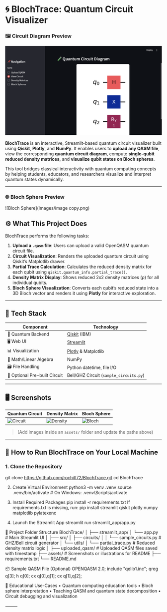 # 🌀 BlochTrace: Quantum Circuit Visualizer
### 🖼 Circuit Diagram Preview

![Quantum Circuit](Images/image.png)

**BlochTrace** is an interactive, Streamlit-based quantum circuit visualizer built using **Qiskit**, **Plotly**, and **NumPy**. It enables users to **upload any QASM file**, view the corresponding **quantum circuit diagram**, compute **single-qubit reduced density matrices**, and **visualize qubit states on Bloch spheres**. 

This tool bridges classical interactivity with quantum computing concepts by helping students, educators, and researchers visualize and interpret quantum states dynamically.

---

### 🌐 Bloch Sphere Preview

![Bloch Sphere](Images/image copy.png)


## ⚙️ What This Project Does

BlochTrace performs the following tasks:

1. **Upload a `.qasm` file**: Users can upload a valid OpenQASM quantum circuit file.
2. **Circuit Visualization**: Renders the uploaded quantum circuit using Qiskit’s Matplotlib drawer.
3. **Partial Trace Calculation**: Calculates the reduced density matrix for each qubit using `qiskit.quantum_info.partial_trace()`.
4. **Density Matrix Display**: Shows reduced 2x2 density matrices (ρ) for all individual qubits.
5. **Bloch Sphere Visualization**: Converts each qubit’s reduced state into a 3D Bloch vector and renders it using **Plotly** for interactive exploration.

---

## 🧱 Tech Stack

| Component      | Technology             |
|----------------|------------------------|
| 🧠 Quantum Backend | [Qiskit](https://qiskit.org/) (IBM) |
| 🖥 Web UI        | [Streamlit](https://streamlit.io/) |
| 📊 Visualization | [Plotly](https://plotly.com/python/) & Matplotlib |
| 🧮 Math/Linear Algebra | NumPy |
| 🗃 File Handling | Python datetime, file I/O |
| 🧪 Optional Pre-built Circuit | Bell/GHZ Circuit (`sample_circuits.py`) |

---

## 🖥 Screenshots

| Quantum Circuit | Density Matrix | Bloch Sphere |
|-----------------|----------------|--------------|
| ![Circuit](./assets/circuit.png) | ![Density](./assets/density.png) | ![Bloch](./assets/bloch.png) |

> (Add images inside an `assets/` folder and update the paths above)

---

## 🚀 How to Run BlochTrace on Your Local Machine

### 1. Clone the Repository

git clone https://github.com/rochitl72/BlochTrace.git
cd BlochTrace

2. Create Virtual Environment
python3 -m venv .venv
source .venv/bin/activate   # On Windows: .venv\Scripts\activate

3. Install Required Packages
   pip install -r requirements.txt
   If requirements.txt is missing, run:
   pip install streamlit qiskit plotly numpy matplotlib pylatexenc

4. Launch the Streamlit App
   streamlit run streamlit_app/app.py

📁 Project Folder Structure
BlochTrace/
│
├── streamlit_app/
│   └── app.py                 # Main Streamlit UI
│
├── src/
│   ├── circuits/
│   │   └── sample_circuits.py # GHZ/Bell circuit generator
│   └── utils/
│       └── partial_trace.py   # Reduced density matrix logic
│
├── uploaded_qasm/             # Uploaded QASM files saved with timestamp
├── assets/                    # Screenshots or illustrations for README
├── requirements.txt
└── README.md

📦 Sample QASM File (Optional)
OPENQASM 2.0;
include "qelib1.inc";
qreg q[3];
h q[0];
cx q[0],q[1];
cx q[1],q[2];

🧠 Educational Use-Cases
	•	Quantum computing education tools
	•	Bloch sphere interpretation
	•	Teaching QASM and quantum state decomposition
	•	Circuit debugging and visualization

⸻









